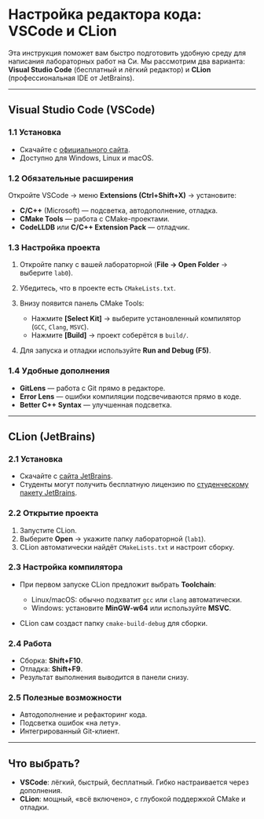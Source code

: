 # Настройка редактора кода: VSCode и CLion

Эта инструкция поможет вам быстро подготовить удобную среду для написания лабораторных работ на Си. Мы рассмотрим два варианта: **Visual Studio Code** (бесплатный и лёгкий редактор) и **CLion** (профессиональная IDE от JetBrains).

---

## Visual Studio Code (VSCode)

### 1.1 Установка

* Скачайте с [официального сайта](https://code.visualstudio.com/).
* Доступно для Windows, Linux и macOS.

### 1.2 Обязательные расширения

Откройте VSCode → меню **Extensions (Ctrl+Shift+X)** → установите:

* **C/C++** (Microsoft) — подсветка, автодополнение, отладка.
* **CMake Tools** — работа с CMake-проектами.
* **CodeLLDB** или **C/C++ Extension Pack** — отладчик.

### 1.3 Настройка проекта

1. Откройте папку с вашей лабораторной (**File → Open Folder** → выберите `lab0`).
2. Убедитесь, что в проекте есть `CMakeLists.txt`.
3. Внизу появится панель CMake Tools:

   * Нажмите **\[Select Kit]** → выберите установленный компилятор (`GCC`, `Clang`, `MSVC`).
   * Нажмите **\[Build]** → проект соберётся в `build/`.
4. Для запуска и отладки используйте **Run and Debug (F5)**.

### 1.4 Удобные дополнения

* **GitLens** — работа с Git прямо в редакторе.
* **Error Lens** — ошибки компиляции подсвечиваются прямо в коде.
* **Better C++ Syntax** — улучшенная подсветка.

---

## CLion (JetBrains)

### 2.1 Установка

* Скачайте с [сайта JetBrains](https://www.jetbrains.com/clion/).
* Студенты могут получить бесплатную лицензию по [студенческому пакету JetBrains](https://help.nsu.ru/display/knowledgebase/JetBrains).

### 2.2 Открытие проекта

1. Запустите CLion.
2. Выберите **Open** → укажите папку лабораторной (`lab1`).
3. CLion автоматически найдёт `CMakeLists.txt` и настроит сборку.

### 2.3 Настройка компилятора

* При первом запуске CLion предложит выбрать **Toolchain**:

  * Linux/macOS: обычно подхватит `gcc` или `clang` автоматически.
  * Windows: установите **MinGW-w64** или используйте **MSVC**.
* CLion сам создаст папку `cmake-build-debug` для сборки.

### 2.4 Работа

* Сборка: **Shift+F10**.
* Отладка: **Shift+F9**.
* Результат выполнения выводится в панели снизу.

### 2.5 Полезные возможности

* Автодополнение и рефакторинг кода.
* Подсветка ошибок «на лету».
* Интегрированный Git-клиент.

---

## Что выбрать?

* **VSCode**: лёгкий, быстрый, бесплатный. Гибко настраивается через дополнения.
* **CLion**: мощный, «всё включено», с глубокой поддержкой CMake и отладки.
